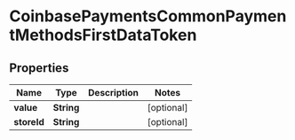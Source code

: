 
# CoinbasePaymentsCommonPaymentMethodsFirstDataToken

## Properties
Name | Type | Description | Notes
------------ | ------------- | ------------- | -------------
**value** | **String** |  |  [optional]
**storeId** | **String** |  |  [optional]




